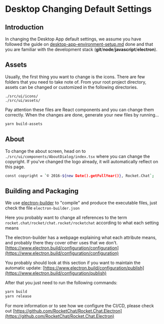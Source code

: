 # Desktop Changing Default Settings

## Introduction

In changing the Desktop App default settings, we assume you have followed the guide on [desktop-app-environment-setup.md](../desktop-app-environment-setup.md "mention") done and that you are familiar with the development stack (**git**/**node**/**javascript**/**electron**).

## Assets&#x20;

Usually, the first thing you want to change is the icons. There are few folders that you need to take note of. From your root project directory, assets can be changed or customized in the following directories.

```
./src/ui/icons/
./src/ui/assets/
```

Pay attention these files are React components and you can change them correctly. When the changes are done, generate your new files by running...

```bash
yarn build-assets
```

## About

To change the about screen, head on to `./src/ui/components/AboutDialog/index.tsx` where you can change the copyright. If you've changed the logo already, it will automatically reflect on this page.

```bash
const copyright = `© 2016-${new Date().getFullYear()}, Rocket.Chat`;
```

## Building and Packaging

We use [electron-builder](https://www.electron.build) to "compile" and produce the executable files, just check the file `electron-builder.json`

Here you probably want to change all references to the term `rocket.chat/rocket/chat.rocket/rocketchat` according to what each setting means

The electron-builder has a webpage explaining what each attribute means, and probably there they cover other uses that we don't. [https://www.electron.build/configuration/configuration](https://www.electron.build/configuration/configuration)

You probably should look at this section if you want to maintain the automatic update: [https://www.electron.build/configuration/publish](https://www.electron.build/configuration/publish)

After that you just need to run the following commands:

```bash
yarn build
yarn release
```

For more information or to see how we configure the CI/CD, please check out [https://github.com/RocketChat/Rocket.Chat.Electron](https://github.com/RocketChat/Rocket.Chat.Electron)

